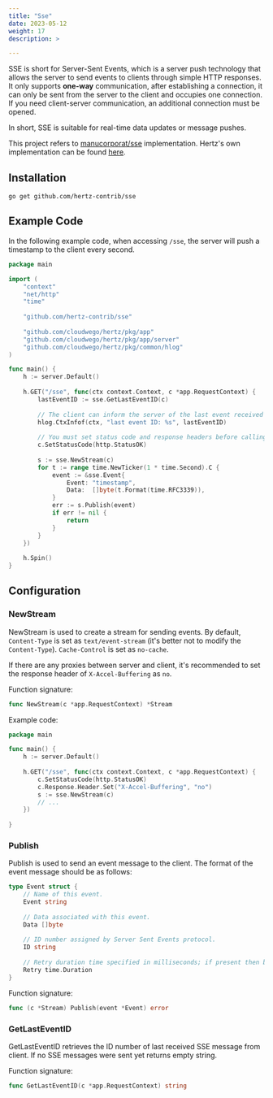 ```yaml
---
title: "Sse"
date: 2023-05-12
weight: 17
description: >

---
```


SSE is short for Server-Sent Events, which is a server push technology that allows the server to send events to clients through simple HTTP responses. It only supports **one-way** communication, after establishing a connection, it can only be sent from the server to the client and occupies one connection. If you need client-server communication, an additional connection must be opened.

In short, SSE is suitable for real-time data updates or message pushes.

This project refers to [manucorporat/sse](https://github.com/manucorporat/sse) implementation. Hertz's own implementation can be found [here](https://github.com/hertz-contrib/sse).

## Installation

```shell
go get github.com/hertz-contrib/sse
```

## Example Code

In the following example code, when accessing `/sse`, the server will push a timestamp to the client every second.

```go
package main

import (
	"context"
	"net/http"
	"time"
	
	"github.com/hertz-contrib/sse"
	
	"github.com/cloudwego/hertz/pkg/app"
	"github.com/cloudwego/hertz/pkg/app/server"
	"github.com/cloudwego/hertz/pkg/common/hlog"
)

func main() {
	h := server.Default()
	
	h.GET("/sse", func(ctx context.Context, c *app.RequestContext) {
		lastEventID := sse.GetLastEventID(c)
		
        // The client can inform the server of the last event received through Last-Event-ID.
        hlog.CtxInfof(ctx, "last event ID: %s", lastEventID)
		
        // You must set status code and response headers before calling Render for first time.
        c.SetStatusCode(http.StatusOK)
        
        s := sse.NewStream(c)
		for t := range time.NewTicker(1 * time.Second).C {
			event := &sse.Event{
				Event: "timestamp",
				Data:  []byte(t.Format(time.RFC3339)),
			}
			err := s.Publish(event)
			if err != nil {
				return
			}
		}
    })
	
	h.Spin()
}
```

## Configuration

### NewStream

NewStream is used to create a stream for sending events. By default, `Content-Type` is set as `text/event-stream` (it's better not to modify the `Content-Type`). `Cache-Control` is set as `no-cache`.

If there are any proxies between server and client, it's recommended to set the response header of `X-Accel-Buffering` as `no`.

Function signature:

```go
func NewStream(c *app.RequestContext) *Stream
```

Example code:

```go
package main

func main() {
    h := server.Default()
    
    h.GET("/sse", func(ctx context.Context, c *app.RequestContext) {
        c.SetStatusCode(http.StatusOK)
        c.Response.Header.Set("X-Accel-Buffering", "no")
        s := sse.NewStream(c)
		// ...
    })
   
}
```

### Publish

Publish is used to send an event message to the client. The format of the event message should be as follows:

```go
type Event struct {
	// Name of this event.
	Event string
	
	// Data associated with this event.
	Data []byte
	
	// ID number assigned by Server Sent Events protocol.
	ID string
	
	// Retry duration time specified in milliseconds; if present then browser will attempt reconnect after that many milliseconds have elapsed since last message received from server.
	Retry time.Duration 
}
```

Function signature:

```go 
func (c *Stream) Publish(event *Event) error 
```
### GetLastEventID

GetLastEventID retrieves the ID number of last received SSE message from client. If no SSE messages were sent yet returns empty string.

Function signature:

```go
func GetLastEventID(c *app.RequestContext) string
```
